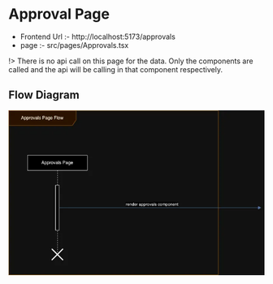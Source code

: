 # Approval Page

- Frontend Url :- http://localhost:5173/approvals
- page :- src/pages/Approvals.tsx

!> There is no api call on this page for the data. Only the components are called and the api will be calling in that component respectively.

## Flow Diagram
![Alt Text](./Approval.webp)       